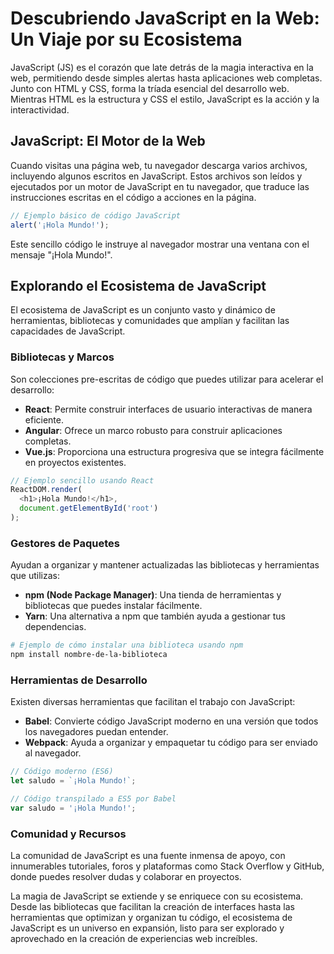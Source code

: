# Descubriendo JavaScript en la Web: Un Viaje por su Ecosistema

JavaScript (JS) es el corazón que late detrás de la magia interactiva en la web, permitiendo desde simples alertas hasta aplicaciones web completas. Junto con HTML y CSS, forma la tríada esencial del desarrollo web. Mientras HTML es la estructura y CSS el estilo, JavaScript es la acción y la interactividad.

## JavaScript: El Motor de la Web

Cuando visitas una página web, tu navegador descarga varios archivos, incluyendo algunos escritos en JavaScript. Estos archivos son leídos y ejecutados por un motor de JavaScript en tu navegador, que traduce las instrucciones escritas en el código a acciones en la página.

```javascript
// Ejemplo básico de código JavaScript
alert('¡Hola Mundo!');
```

Este sencillo código le instruye al navegador mostrar una ventana con el mensaje "¡Hola Mundo!".

## Explorando el Ecosistema de JavaScript

El ecosistema de JavaScript es un conjunto vasto y dinámico de herramientas, bibliotecas y comunidades que amplían y facilitan las capacidades de JavaScript.

### Bibliotecas y Marcos

Son colecciones pre-escritas de código que puedes utilizar para acelerar el desarrollo:

- **React**: Permite construir interfaces de usuario interactivas de manera eficiente.
- **Angular**: Ofrece un marco robusto para construir aplicaciones completas.
- **Vue.js**: Proporciona una estructura progresiva que se integra fácilmente en proyectos existentes.

```javascript
// Ejemplo sencillo usando React
ReactDOM.render(
  <h1>¡Hola Mundo!</h1>,
  document.getElementById('root')
);
```

### Gestores de Paquetes

Ayudan a organizar y mantener actualizadas las bibliotecas y herramientas que utilizas:

- **npm (Node Package Manager)**: Una tienda de herramientas y bibliotecas que puedes instalar fácilmente.
- **Yarn**: Una alternativa a npm que también ayuda a gestionar tus dependencias.

```bash
# Ejemplo de cómo instalar una biblioteca usando npm
npm install nombre-de-la-biblioteca
```

### Herramientas de Desarrollo

Existen diversas herramientas que facilitan el trabajo con JavaScript:

- **Babel**: Convierte código JavaScript moderno en una versión que todos los navegadores puedan entender.
- **Webpack**: Ayuda a organizar y empaquetar tu código para ser enviado al navegador.

```javascript
// Código moderno (ES6)
let saludo = `¡Hola Mundo!`;
```

```javascript
// Código transpilado a ES5 por Babel
var saludo = '¡Hola Mundo!';
```

### Comunidad y Recursos

La comunidad de JavaScript es una fuente inmensa de apoyo, con innumerables tutoriales, foros y plataformas como Stack Overflow y GitHub, donde puedes resolver dudas y colaborar en proyectos.

La magia de JavaScript se extiende y se enriquece con su ecosistema. Desde las bibliotecas que facilitan la creación de interfaces hasta las herramientas que optimizan y organizan tu código, el ecosistema de JavaScript es un universo en expansión, listo para ser explorado y aprovechado en la creación de experiencias web increíbles.
